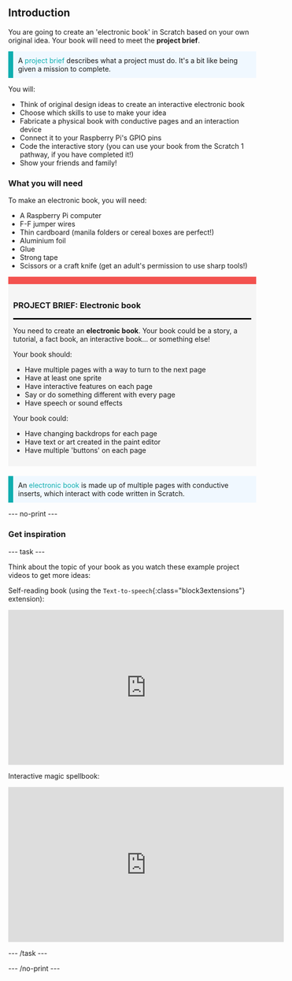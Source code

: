 ## Introduction

You are going to create an 'electronic book' in Scratch based on your own original idea. Your book will need to meet the **project brief**.

<p style="border-left: solid; border-width:10px; border-color: #0faeb0; background-color: aliceblue; padding: 10px;">
A <span style="color: #0faeb0">project brief</span> describes what a project must do. It's a bit like being given a mission to complete.
</p>

You will:
+ Think of original design ideas to create an interactive electronic book
+ Choose which skills to use to make your idea
+ Fabricate a physical book with conductive pages and an interaction device
+ Connect it to your Raspberry Pi's GPIO pins
+ Code the interactive story (you can use your book from the Scratch 1 pathway, if you have completed it!)
+ Show your friends and family!

### What you will need
To make an electronic book, you will need:
 + A Raspberry Pi computer
 + F-F jumper wires
 + Thin cardboard (manila folders or cereal boxes are perfect!)
 + Aluminium foil
 + Glue
 + Strong tape
 + Scissors or a craft knife (get an adult's permission to use sharp tools!)

<div style="border-top: 15px solid #f3524f; background-color: whitesmoke; margin-bottom: 20px; padding: 10px;">

### PROJECT BRIEF: Electronic book
<hr style="border-top: 2px solid black;">

You need to create an **electronic book**. Your book could be a story, a tutorial, a fact book, an interactive book... or something else!

Your book should:
+ Have multiple pages with a way to turn to the next page
+ Have at least one sprite
+ Have interactive features on each page
+ Say or do something different with every page
+ Have speech or sound effects


Your book could:
+ Have changing backdrops for each page
+ Have text or art created in the paint editor
+ Have multiple 'buttons' on each page

</div>

<p style="border-left: solid; border-width:10px; border-color: #0faeb0; background-color: aliceblue; padding: 10px;">
An <span style="color: #0faeb0">electronic book</span> is made up of multiple pages with conductive inserts, which interact with code written in Scratch.
</p>

--- no-print ---

### Get inspiration

--- task ---

Think about the topic of your book as you watch these example project videos to get more ideas:

Self-reading book (using the `Text-to-speech`{:class="block3extensions"} extension):
<iframe width="560" height="315" src="https://www.youtube.com/embed/zSl8d8gB0FM" title="YouTube video player" frameborder="0" allow="accelerometer; autoplay; clipboard-write; encrypted-media; gyroscope; picture-in-picture" allowfullscreen></iframe>

Interactive magic spellbook:
<iframe width="560" height="315" src="https://www.youtube.com/embed/Baxz_IQPJ0Y" title="YouTube video player" frameborder="0" allow="accelerometer; autoplay; clipboard-write; encrypted-media; gyroscope; picture-in-picture" allowfullscreen></iframe>

--- /task ---

--- /no-print ---

